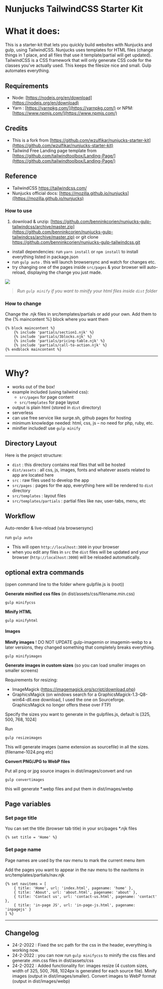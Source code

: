 # Nunjucks TailwindCSS Starter Kit

# What it does:

This is a starter-kit that lets you quickly build websites with Nunjucks and gulp, using TailwindCSS.
Nunjucks uses templates for HTML files (change things in 1 place, and all files that use it template/partial will get updated). TailwindCSS is a CSS framework that will only generate CSS code for the classes you've actually used. This keeps the filesize nice and small. Gulp automates everything.

## Requirements

- Node: [https://nodejs.org/en/download](https://nodejs.org/en/download)
- Yarn : [https://yarnpkg.com/](https://yarnpkg.com/) or NPM: [https://www.npmjs.com/](https://www.npmjs.com/)

## Credits

- This is a fork from [https://github.com/wzulfikar/nunjucks-starter-kit](https://github.com/wzulfikar/nunjucks-starter-kit)
- Tailwind Free Landing page template from [https://github.com/tailwindtoolbox/Landing-Page/](https://github.com/tailwindtoolbox/Landing-Page/)

## Reference

- TailwindCSS https://tailwindcss.com/
- Nunjucks official docs: [https://mozilla.github.io/nunjucks]([https://mozilla.github.io/nunjucks)

### How to use

1. download & unzip: [https://github.com/benninkcorien/nunjucks-gulp-tailwindcss/archive/master.zip](https://github.com/benninkcorien/nunjucks-gulp-tailwindcss/archive/master.zip)
   or
   git clone https://github.com/benninkcorien/nunjucks-gulp-tailwindcss.git

- install dependencies: run `yarn install` or `npm install` to install everything listed in package.json
- run `gulp auto` . this will launch browsersync and watch for changes etc.
- try changing one of the pages inside `src/pages` & your browser will auto-reload, displaying the change you just made.

![](screenshot.jpg)

> _Run `gulp minify` if you want to minify your html files inside `dist` folder_

### How to change

Change the .njk files in src/templates/partials or add your own.
Add them to the {% maincontent %} block where you want them

    {% block maincontent %}
        {% include 'partials/section1.njk' %}
        {% include 'partials/3blocks.njk' %}
        {% include 'partials/pricing-table.njk' %}
        {% include 'partials/call-to-action.njk' %}
    {% endblock maincontent %}

---

# Why?

- works out of the box!
- example included (using tailwind css):
  - `src/pages` for page content
  - `src/templates` for page layout
- output is plain html (stored in `dist` directory)
- serverless
- can use free service like surge.sh, github pages for hosting
- minimum knowledge needed: html, css, js – no need for php, ruby, etc.
- minifier included! use `gulp minify`

## Directory Layout

Here is the project structure:

- `dist` : this directory contains real files that will be hosted
- `dist/assets` : all css, js, images, fonts and whatever assets related to app are located here
- `src` : raw files used to develop the app
- `src/pages` : pages for the app, everything here will be rendered to `dist` directory
- `src/templates` : layout files
- `src/templates/partials` : partial files like nav, user-tabs, menu, etc

## Workflow

Auto-render & live-reload (via browsersync)

run `gulp auto`

- This will open `http://localhost:3000` in your browser
- when you edit any files in `src` the `dist` files will be updated and your browser (`http://localhost:3000`) will be reloaded automatically.

## optional extra commands

(open command line to the folder where gulpfile.js is (root))

**Generate minified css files**
(in dist/assets/css/filename.min.css)

    gulp minifycss

**Minify HTML**

    gulp minifyhtml

#### Images

**Minify images**
! DO NOT UPDATE gulp-imagemin or imagemin-webp to a later versions, they changed something that completely breaks everything.

    gulp minifyimages

**Generate images in custom sizes**
(so you can load smaller images on smaller screens)

Requirements for resizing:

- ImageMagick (https://imagemagick.org/script/download.php)
- GraphicsMagick (on windows search for a GraphicsMagick-1.3-Q8-win64-dll.exe download, I used the one on Sourceforge. GraphicsMagick no longer offers these over FTP)

Specify the sizes you want to generate in the gulpfiles.js, default is [325, 500, 768, 1024]

Run

    gulp resizeimages

This will generate images (same extension as sourcefile) in all the sizes. (filename-1024.png etc)

**Convert PNG/JPG to WebP files**

Put all png or jpg source images in dist/images/convert and run

    gulp convertimages

this will generate \*.webp files and put them in dist/images/webp

## Page variables

### Set page title

You can set the title (browser tab title) in your src/pages \*.njk files

    {% set title = 'Home' %}

### Set page name

Page names are used by the nav menu to mark the current menu item

Add the pages you want to appear in the nav menu to the navitems in src/templates/partials/nav.njk

    {% set navitems = [
        { title: 'Home', url: 'index.html', pagename: 'home' },
        { title: 'About', url: 'about.html', pagename: 'about' },
        { title: 'Contact us', url: 'contact-us.html', pagename: 'contact' },
        { title: 'in-page JS', url: 'in-page-js.html', pagename: 'inpagejs' }
    ] %}

---

## Changelog

- 24-2-2022 : Fixed the src path for the css in the header, everything is working now.
- 24-2-2022 : you can now run `gulp minifycss` to minify the css files and generate .min.css files in dist/assets/css
- 24-2-2022 : Added functionality for: images resize (4 custom sizes, width of 325, 500, 768, 1024px is generated for each source file). Minify images (output in dist/images/smaller). Convert images to WebP format (output in dist/images/webp)
